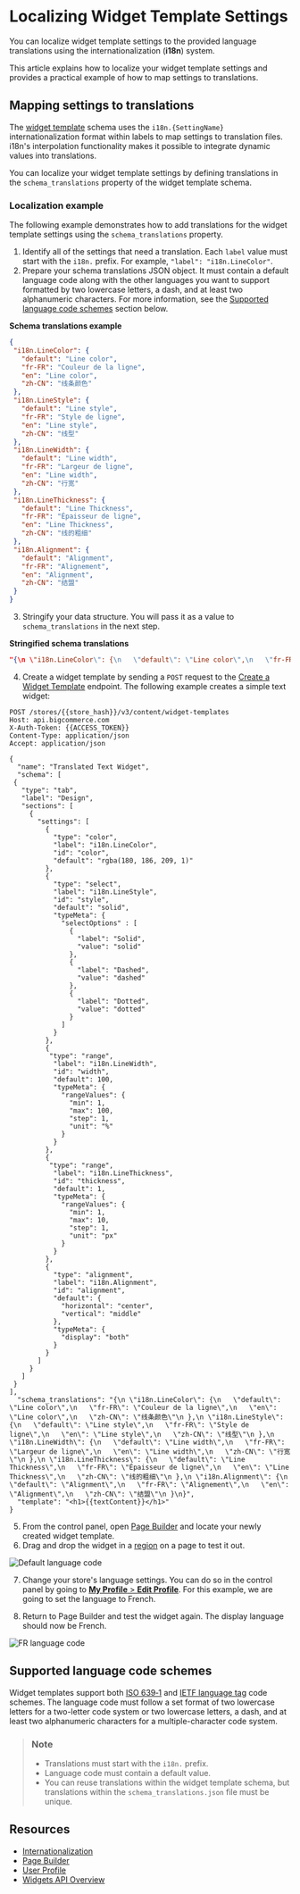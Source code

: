 # Localizing Widget Template Settings



You can localize widget template settings to the provided language translations using the internationalization (**i18n**) system.

This article explains how to localize your widget template settings and provides a practical example of how to map settings to translations. 

## Mapping settings to translations

The [widget template](/api-reference/store-management/widgets/widget-template/getwidgettemplates) schema uses the `i18n.{SettingName}` internationalization format within labels to map settings to translation files. i18n's interpolation functionality makes it possible to integrate dynamic values into translations.

You can localize your widget template settings by defining translations in the `schema_translations` property of the widget template schema. 

### Localization example

The following example demonstrates how to add translations for the widget template settings using the `schema_translations` property. 

1. Identify all of the settings that need a translation. Each `label` value must start with the `i18n.` prefix. For example, `"label": "i18n.LineColor"`.
2. Prepare your schema translations JSON object. It must contain a default language code along with the other languages you want to support formatted by two lowercase letters, a dash, and at least two alphanumeric characters. For more information, see the [Supported language code schemes](#supported-language-code-schemes) section below.

**Schema translations example**

```json
{
 "i18n.LineColor": {
   "default": "Line color",
   "fr-FR": "Couleur de la ligne",
   "en": "Line color",
   "zh-CN": "线条颜色"
 },
 "i18n.LineStyle": {
   "default": "Line style",
   "fr-FR": "Style de ligne",
   "en": "Line style",
   "zh-CN": "线型"
 },
 "i18n.LineWidth": {
   "default": "Line width",
   "fr-FR": "Largeur de ligne",
   "en": "Line width",
   "zh-CN": "行宽"
 },
 "i18n.LineThickness": {
   "default": "Line Thickness",
   "fr-FR": "Épaisseur de ligne",
   "en": "Line Thickness",
   "zh-CN": "线的粗细"
 },
 "i18n.Alignment": {
   "default": "Alignment",
   "fr-FR": "Alignement",
   "en": "Alignment",
   "zh-CN": "结盟"
 }
}
```

3. Stringify your data structure. You will pass it as a value to `schema_translations` in the next step.

**Stringified schema translations**

```json
"{\n \"i18n.LineColor\": {\n   \"default\": \"Line color\",\n   \"fr-FR\": \"Couleur de la ligne\",\n   \"en\": \"Line color\",\n   \"zh-CN\": \"线条颜色\"\n },\n \"i18n.LineStyle\": {\n   \"default\": \"Line style\",\n   \"fr-FR\": \"Style de ligne\",\n   \"en\": \"Line style\",\n   \"zh-CN\": \"线型\"\n },\n \"i18n.LineWidth\": {\n   \"default\": \"Line width\",\n   \"fr-FR\": \"Largeur de ligne\",\n   \"en\": \"Line width\",\n   \"zh-CN\": \"行宽\"\n },\n \"i18n.LineThickness\": {\n   \"default\": \"Line Thickness\",\n   \"fr-FR\": \"Épaisseur de ligne\",\n   \"en\": \"Line Thickness\",\n   \"zh-CN\": \"线的粗细\"\n },\n \"i18n.Alignment\": {\n   \"default\": \"Alignment\",\n   \"fr-FR\": \"Alignement\",\n   \"en\": \"Alignment\",\n   \"zh-CN\": \"结盟\"\n }\n}"
```

4. Create a widget template by sending a `POST` request to the [Create a Widget Template](/api-reference/store-management/widgets/widget-template/createwidgettemplate) endpoint. The following example creates a simple text widget:

```http
POST /stores/{{store_hash}}/v3/content/widget-templates
Host: api.bigcommerce.com
X-Auth-Token: {{ACCESS_TOKEN}}
Content-Type: application/json
Accept: application/json

{
  "name": "Translated Text Widget",
  "schema": [
 {
   "type": "tab",
   "label": "Design",
   "sections": [
     {
       "settings": [
         {
           "type": "color",
           "label": "i18n.LineColor",
           "id": "color",
           "default": "rgba(180, 186, 209, 1)"
         },
         {
           "type": "select",
           "label": "i18n.LineStyle",
           "id": "style",
           "default": "solid",
           "typeMeta": {
             "selectOptions" : [
               {
                 "label": "Solid",
                 "value": "solid"
               },
               {
                 "label": "Dashed",
                 "value": "dashed"
               },
               {
                 "label": "Dotted",
                 "value": "dotted"
               }
             ]
           }
         },
         {
          "type": "range",
           "label": "i18n.LineWidth",
           "id": "width",
           "default": 100,
           "typeMeta": {
             "rangeValues": {
               "min": 1,
               "max": 100,
               "step": 1,
               "unit": "%"
             }
           }
         },
         {
          "type": "range",
           "label": "i18n.LineThickness",
           "id": "thickness",
           "default": 1,
           "typeMeta": {
             "rangeValues": {
               "min": 1,
               "max": 10,
               "step": 1,
               "unit": "px"
             }
           }
         },
         {
           "type": "alignment",
           "label": "i18n.Alignment",
           "id": "alignment",
           "default": {
             "horizontal": "center",
             "vertical": "middle"
           },
           "typeMeta": {
             "display": "both"
           }
         }
       ]
     }
   ]
 }
],
  "schema_translations": "{\n \"i18n.LineColor\": {\n   \"default\": \"Line color\",\n   \"fr-FR\": \"Couleur de la ligne\",\n   \"en\": \"Line color\",\n   \"zh-CN\": \"线条颜色\"\n },\n \"i18n.LineStyle\": {\n   \"default\": \"Line style\",\n   \"fr-FR\": \"Style de ligne\",\n   \"en\": \"Line style\",\n   \"zh-CN\": \"线型\"\n },\n \"i18n.LineWidth\": {\n   \"default\": \"Line width\",\n   \"fr-FR\": \"Largeur de ligne\",\n   \"en\": \"Line width\",\n   \"zh-CN\": \"行宽\"\n },\n \"i18n.LineThickness\": {\n   \"default\": \"Line Thickness\",\n   \"fr-FR\": \"Épaisseur de ligne\",\n   \"en\": \"Line Thickness\",\n   \"zh-CN\": \"线的粗细\"\n },\n \"i18n.Alignment\": {\n   \"default\": \"Alignment\",\n   \"fr-FR\": \"Alignement\",\n   \"en\": \"Alignment\",\n   \"zh-CN\": \"结盟\"\n }\n}",
  "template": "<h1>{{textContent}}</h1>"
}
```

5. From the control panel, open [Page Builder](/stencil-docs/page-builder/page-builder-overview) and locate your newly created widget template.
6. Drag and drop the widget in a [region](/api-docs/store-management/widgets/overview#regions) on a page to test it out.

![Default language code](https://storage.googleapis.com/bigcommerce-production-dev-center/images/01-Localizing%20Widget%20Template%20Settings.png "Default language code")

7. Change your store's language settings. You can do so in the control panel by going to [**My Profile** > **Edit Profile**](http://login.bigcommerce.com/deep-links/user-settings/profile). For this example, we are going to set the language to French.

8. Return to Page Builder and test the widget again. The display language should now be French.

![FR language code](https://storage.googleapis.com/bigcommerce-production-dev-center/images/03-Localizing%20Widget%20Template%20Settings.png "FR language code")

## Supported language code schemes 

Widget templates support both [ISO 639‑1](https://en.wikipedia.org/wiki/ISO_639-1) and [IETF language tag](https://en.wikipedia.org/wiki/IETF_language_tag) code schemes. The language code must follow a set format of two lowercase letters for a two-letter code system or two lowercase letters, a dash, and at least two alphanumeric characters for a multiple-character code system.

<div class="HubBlock--callout">
<div class="CalloutBlock--info">
<div class="HubBlock-content">

> ### Note
> * Translations must start with the `i18n.` prefix.
> * Language code must contain a default value.
> * You can reuse translations within the widget template schema, but translations within the `schema_translations.json` file must be unique.

</div>
</div>
</div>

## Resources

- [Internationalization](https://developer.mozilla.org/en-US/docs/Mozilla/Add-ons/WebExtensions/Internationalization)
- [Page Builder](https://support.bigcommerce.com/s/article/Page-Builder?language=en_US)
- [User Profile](https://support.bigcommerce.com/s/article/User-Profile?language=en_US)
- [Widgets API Overview](/api-docs/store-management/widgets/overview)
